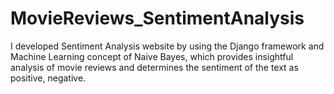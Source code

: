 # MovieReviews_SentimentAnalysis
I developed Sentiment Analysis website by using the Django framework and Machine Learning concept of Naive Bayes, which provides insightful analysis of movie reviews and determines the sentiment of the text as positive, negative.

